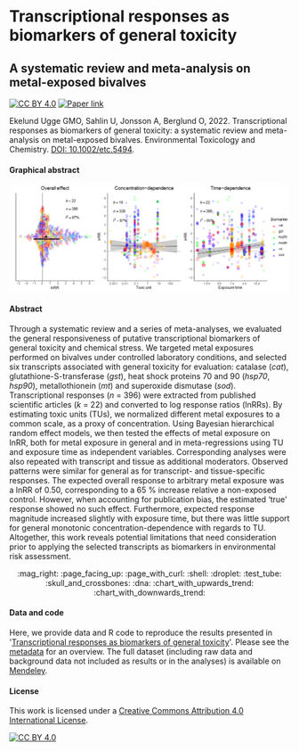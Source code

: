 # Transcriptional responses as biomarkers of general toxicity
## A systematic review and meta-analysis on metal-exposed bivalves

[![CC BY 4.0][cc-by-shield]][cc-by]
[![Paper link](https://img.shields.io/badge/Published%20in-ET&C-126888.svg)](https://doi.org/10.1002/etc.5494)

Ekelund Ugge GMO, Sahlin U, Jonsson A, Berglund O, 2022. Transcriptional responses as biomarkers of general toxicity: a systematic review and meta-analysis on metal-exposed bivalves. Environmental Toxicology and Chemistry. [DOI: 10.1002/etc.5494](https://doi.org/10.1002/etc.5494).

#### Graphical abstract
![Graphical abstract](graphical_abstract.png)

#### Abstract
Through a systematic review and a series of meta-analyses, we evaluated the general responsiveness of putative transcriptional biomarkers of general toxicity and chemical stress. We targeted metal exposures performed on bivalves under controlled laboratory conditions, and selected six transcripts associated with general toxicity for evaluation: catalase (*cat*), glutathione-S-transferase (*gst*), heat shock proteins 70 and 90 (*hsp70*, *hsp90*), metallothionein (*mt*) and superoxide dismutase (*sod*). Transcriptional responses (*n* = 396) were extracted from published scientific articles (*k* = 22) and converted to log response ratios (lnRRs). By estimating toxic units (TUs), we normalized different metal exposures to a common scale, as a proxy of concentration. Using Bayesian hierarchical random effect models, we then tested the effects of metal exposure on lnRR, both for metal exposure in general and in meta-regressions using TU and exposure time as independent variables. Corresponding analyses were also repeated with transcript and tissue as additional moderators. Observed patterns were similar for general as for transcript- and tissue-specific responses. The expected overall response to arbitrary metal exposure was a lnRR of 0.50, corresponding to a 65 % increase relative a non-exposed control. However, when accounting for publication bias, the estimated ‘true’ response showed no such effect. Furthermore, expected response magnitude increased slightly with exposure time, but there was little support for general monotonic concentration-dependence with regards to TU. Altogether, this work reveals potential limitations that need consideration prior to applying the selected transcripts as biomarkers in environmental risk assessment.


<p align="center">
:mag_right: :page_facing_up: :page_with_curl: :shell: :droplet: :test_tube: :skull_and_crossbones: :dna: :chart_with_upwards_trend: :chart_with_downwards_trend:
</p>


#### Data and code
Here, we provide data and R code to reproduce the results presented in '[Transcriptional responses as biomarkers of general toxicity](https://doi.org/10.1002/etc.5494)'. Please see the [metadata](metadata.pdf) for an overview. The full dataset (including raw data and background data not included as results or in the analyses) is available on [Mendeley](https://doi.org/10.17632/83jc4yv35h).


#### License
This work is licensed under a
[Creative Commons Attribution 4.0 International License][cc-by].

[![CC BY 4.0][cc-by-image]][cc-by]

[cc-by]: http://creativecommons.org/licenses/by/4.0/
[cc-by-image]: https://i.creativecommons.org/l/by/4.0/88x31.png
[cc-by-shield]: https://img.shields.io/badge/License-CC%20BY%204.0-lightgrey.svg
